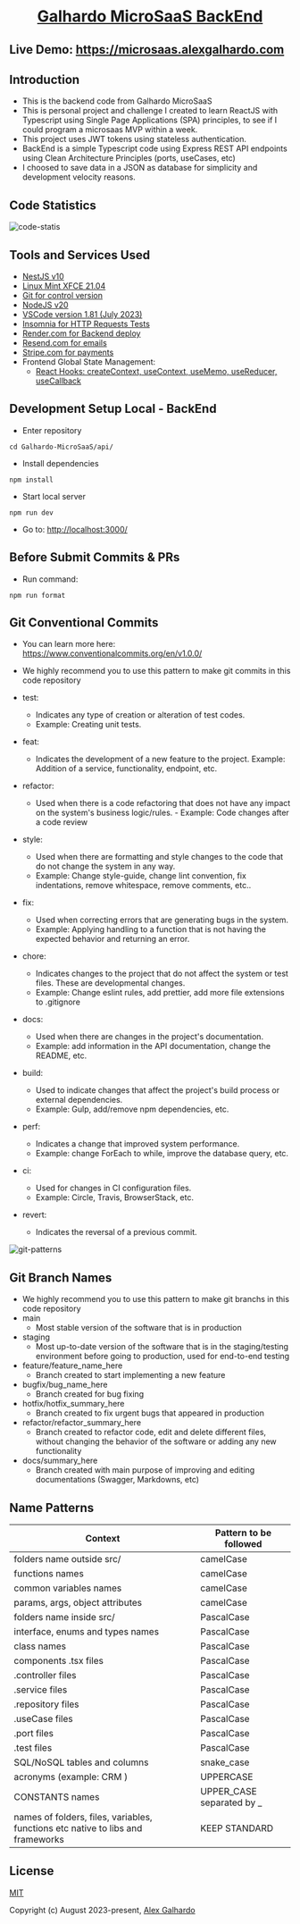 <div align="center">
 <h1 align="center"><a href="https://microsaas.alexgalhardo.com/" target="_blank">Galhardo MicroSaaS BackEnd</a></h1>
</div>

## Live Demo: <https://microsaas.alexgalhardo.com>

## Introduction

*   This is the backend code from Galhardo MicroSaaS
*   This is personal project and challenge I created to learn ReactJS with Typescript using Single Page Applications (SPA) principles, to see if I could program a microsaas MVP within a week.
*   This project uses JWT tokens using stateless authentication.
*   BackEnd is a simple Typescript code using Express REST API endpoints using Clean Architecture Principles (ports, useCases, etc)
*   I choosed to save data in a JSON as database for simplicity and development velocity reasons.

## Code Statistics

![code-statis](https://github.com/AlexGalhardo/Galhardo-Finances/assets/19540357/9ad4630e-72fd-4d53-a35a-5db3bed15c65)

## Tools and Services Used

*   [NestJS v10](https://nestjs.com/)
*   [Linux Mint XFCE 21.04](https://linuxmint.com/)
*   [Git for control version](https://git-scm.com/)
*   [NodeJS v20](https://nodejs.org/en)
*   [VSCode version 1.81 (July 2023)](https://code.visualstudio.com/)
*   [Insomnia for HTTP Requests Tests](https://insomnia.rest/)
*   [Render.com for Backend deploy](https://render.com/)
*   [Resend.com for emails](https://resend.com/)
*   [Stripe.com for payments](https://stripe.com/)
*   Frontend Global State Management:
    *   [React Hooks: createContext, useContext, useMemo, useReducer, useCallback](https://react.dev/reference/react)

## Development Setup Local - BackEnd

*   Enter repository

<!---->

    cd Galhardo-MicroSaaS/api/

*   Install dependencies

<!---->

    npm install

*   Start local server

<!---->

    npm run dev

*   Go to: <http://localhost:3000/>

## Before Submit Commits & PRs

*   Run command:

<!---->

    npm run format

<!---->

## Git Conventional Commits

*   You can learn more here: <https://www.conventionalcommits.org/en/v1.0.0/>

*   We highly recommend you to use this pattern to make git commits in this code repository

*   test:
    *   Indicates any type of creation or alteration of test codes.
    *   Example: Creating unit tests.

*   feat:
    *   Indicates the development of a new feature to the project. Example: Addition of a service, functionality, endpoint, etc.

*   refactor:
    *   Used when there is a code refactoring that does not have any impact on the system's business logic/rules. - Example: Code changes after a code review

*   style:
    *   Used when there are formatting and style changes to the code that do not change the system in any way.
    *   Example: Change style-guide, change lint convention, fix indentations, remove whitespace, remove comments, etc..

*   fix:
    *   Used when correcting errors that are generating bugs in the system.
    *   Example: Applying handling to a function that is not having the expected behavior and returning an error.

*   chore:
    *   Indicates changes to the project that do not affect the system or test files. These are developmental changes.
    *   Example: Change eslint rules, add prettier, add more file extensions to .gitignore

*   docs:
    *   Used when there are changes in the project's documentation.
    *   Example: add information in the API documentation, change the README, etc.

*   build:
    *   Used to indicate changes that affect the project's build process or external dependencies.
    *   Example: Gulp, add/remove npm dependencies, etc.

*   perf:
    *   Indicates a change that improved system performance.
    *   Example: change ForEach to while, improve the database query, etc.

*   ci:
    *   Used for changes in CI configuration files.
    *   Example: Circle, Travis, BrowserStack, etc.

*   revert:
    *   Indicates the reversal of a previous commit.

![git-patterns](https://github.com/AlexGalhardo/Software-Engineering/assets/19540357/0111b723-6885-4991-9c4e-e20833cfdbd9)

## Git Branch Names

*   We highly recommend you to use this pattern to make git branchs in this code repository
*   main
    *   Most stable version of the software that is in production
*   staging
    *   Most up-to-date version of the software that is in the staging/testing environment before going to production, used for end-to-end testing
*   feature/feature\_name\_here
    *   Branch created to start implementing a new feature
*   bugfix/bug\_name\_here
    *   Branch created for bug fixing
*   hotfix/hotfix\_summary\_here
    *   Branch created to fix urgent bugs that appeared in production
*   refactor/refactor\_summary\_here
    *   Branch created to refactor code, edit and delete different files, without changing the behavior of the software or adding any new functionality
*   docs/summary\_here
    *   Branch created with main purpose of improving and editing documentations (Swagger, Markdowns, etc)

## Name Patterns

| Context | Pattern to be followed |
|-----------------|----------------------|
| folders name outside src/           | camelCase    |
| functions names |  camelCase |
| common variables names |  camelCase |
| params, args, object attributes |  camelCase |
| folders name inside src/           | PascalCase    |
| interface, enums and types names |  PascalCase |
| class names |  PascalCase |
| components .tsx files |  PascalCase |
| .controller files           | PascalCase    |
| .service files            | PascalCase    |
| .repository files |  PascalCase |
| .useCase files         | PascalCase       |
| .port files         | PascalCase       |
| .test files        | PascalCase       |
| SQL/NoSQL tables and columns |  snake\_case |
| acronyms (example: CRM )         | UPPERCASE       |
| CONSTANTS names |  UPPER\_CASE separated by \_ |
| names of folders, files, variables, functions etc native to libs and frameworks |  KEEP STANDARD |

## License

[MIT](http://opensource.org/licenses/MIT)

Copyright (c) August 2023-present, [Alex Galhardo](https://github.com/AlexGalhardo)
